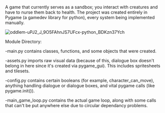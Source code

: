 A game that currently serves as a sandbox; you interact with creatures and have to nurse them back to health. The project was created entirely in Pygame (a gamedev library for python), every system being implemented manually.

![oddlem-uPJ2_J_9O5FAhnJS7UFcx-python_BDKzn37Ych](https://github.com/user-attachments/assets/7d96d6f1-9cfb-4554-b9ea-2110883f87cd)


Module Directory:

-main.py contains classes, functions, and some objects that were created.

-assets.py imports raw visual data (because of this, dialogue box doesn't belong in here since it's created via pygame_gui). This includes spritesheets and tilesets.

-config.py contains certain booleans (for example, character_can_move), anything handling dialogue or dialogue boxes, and vital pygame calls (like pygame.init()).

-main_game_loop.py contains the actual game loop, along with some calls that can't be put anywhere else due to circular dependancy problems.
